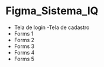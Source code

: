# Figma_Sistema_IQ

- Tela de login
-Tela de cadastro
- Forms 1
- Forms 2
- Forms 3
- Forms 4
- Forms 5
